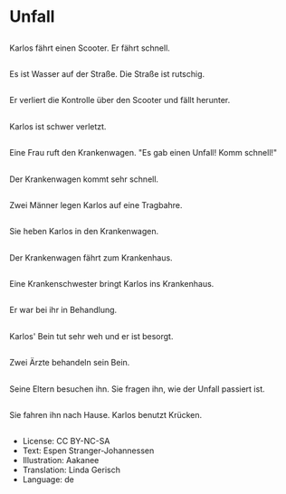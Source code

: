 # Unfall

##
Karlos fährt einen Scooter. Er fährt schnell.

##
Es ist Wasser auf der Straße. Die Straße ist rutschig.

##
Er verliert die Kontrolle über den Scooter und fällt herunter.

##
Karlos ist schwer verletzt.

##
Eine Frau ruft den Krankenwagen. "Es gab einen Unfall! Komm schnell!"

##
Der Krankenwagen kommt sehr schnell.

##
Zwei Männer legen Karlos auf eine Tragbahre.

##
Sie heben Karlos in den Krankenwagen.

##
Der Krankenwagen fährt zum Krankenhaus.

##
Eine Krankenschwester bringt Karlos ins Krankenhaus.

##
Er war bei ihr in Behandlung.

##
Karlos' Bein tut sehr weh und er ist besorgt.

##
Zwei Ärzte behandeln sein Bein.

##
Seine Eltern besuchen ihn. Sie fragen ihn, wie der Unfall passiert ist.

##
Sie fahren ihn nach Hause. Karlos benutzt Krücken.

##
* License: CC BY-NC-SA
* Text: Espen Stranger-Johannessen
* Illustration: Aakanee
* Translation: Linda Gerisch
* Language: de
